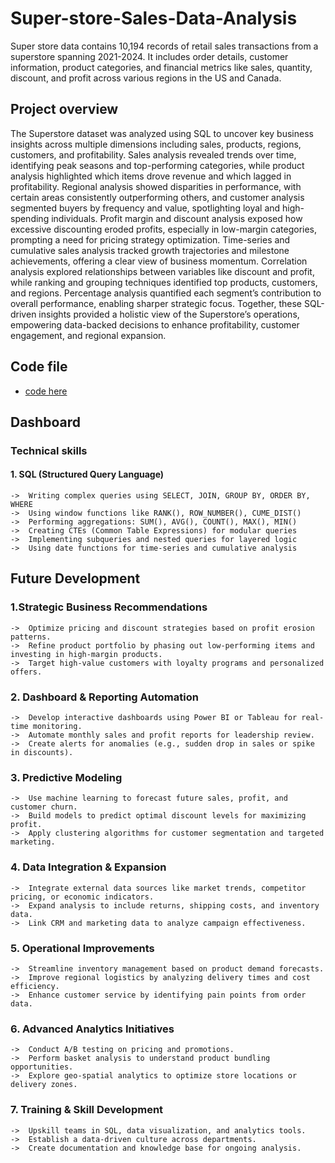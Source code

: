# Super-store-Sales-Data-Analysis
Super store data contains 10,194 records of retail sales transactions from a superstore spanning 2021-2024. It includes order details, customer information, product categories, and financial metrics like sales, quantity, discount, and profit across various regions in the US and Canada.

## Project overview
The Superstore dataset was analyzed using SQL to uncover key business insights across multiple dimensions including sales, products, regions, customers, and profitability. Sales analysis revealed trends over time, identifying peak seasons and top-performing categories, while product analysis highlighted which items drove revenue and which lagged in profitability. Regional analysis showed disparities in performance, with certain areas consistently outperforming others, and customer analysis segmented buyers by frequency and value, spotlighting loyal and high-spending individuals. Profit margin and discount analysis exposed how excessive discounting eroded profits, especially in low-margin categories, prompting a need for pricing strategy optimization. Time-series and cumulative sales analysis tracked growth trajectories and milestone achievements, offering a clear view of business momentum. Correlation analysis explored relationships between variables like discount and profit, while ranking and grouping techniques identified top products, customers, and regions. Percentage analysis quantified each segment’s contribution to overall performance, enabling sharper strategic focus. Together, these SQL-driven insights provided a holistic view of the Superstore’s operations, empowering data-backed decisions to enhance profitability, customer engagement, and regional expansion.
## Code file
- <a href=https://github.com/venunelaturi/Super-store-Sales-Data-Analysis/blob/main/Super%20store%20data%20analysis.sql>code here</a>

## Dashboard


### Technical skills
#### 1. SQL (Structured Query Language)
    ->  Writing complex queries using SELECT, JOIN, GROUP BY, ORDER BY, WHERE
    ->  Using window functions like RANK(), ROW_NUMBER(), CUME_DIST()
    ->  Performing aggregations: SUM(), AVG(), COUNT(), MAX(), MIN()
    ->  Creating CTEs (Common Table Expressions) for modular queries
    ->  Implementing subqueries and nested queries for layered logic
    ->  Using date functions for time-series and cumulative analysis

## Future Development
### 1.Strategic Business Recommendations
    ->  Optimize pricing and discount strategies based on profit erosion patterns.
    ->  Refine product portfolio by phasing out low-performing items and investing in high-margin products.
    ->	Target high-value customers with loyalty programs and personalized offers.
### 2. Dashboard & Reporting Automation
    ->  Develop interactive dashboards using Power BI or Tableau for real-time monitoring.
    ->  Automate monthly sales and profit reports for leadership review.
    ->  Create alerts for anomalies (e.g., sudden drop in sales or spike in discounts).
### 3. Predictive Modeling
    ->  Use machine learning to forecast future sales, profit, and customer churn.
    ->  Build models to predict optimal discount levels for maximizing profit.
    ->  Apply clustering algorithms for customer segmentation and targeted marketing.
### 4. Data Integration & Expansion
    ->  Integrate external data sources like market trends, competitor pricing, or economic indicators.
    ->  Expand analysis to include returns, shipping costs, and inventory data.
    ->  Link CRM and marketing data to analyze campaign effectiveness.
### 5. Operational Improvements
    ->  Streamline inventory management based on product demand forecasts.
    ->  Improve regional logistics by analyzing delivery times and cost efficiency.
    ->  Enhance customer service by identifying pain points from order data.
### 6. Advanced Analytics Initiatives
    ->  Conduct A/B testing on pricing and promotions.
    ->  Perform basket analysis to understand product bundling opportunities.
    ->  Explore geo-spatial analytics to optimize store locations or delivery zones.
### 7. Training & Skill Development
    ->  Upskill teams in SQL, data visualization, and analytics tools.
    ->  Establish a data-driven culture across departments.
    ->  Create documentation and knowledge base for ongoing analysis.






